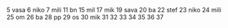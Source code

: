 5 vasa
6 niko
7 mili
11 bn
15 mil
17 mik
19 sava
20 ba
22 stef
23 niko
24 mili
25 om
26 ba
28 pp
29 os
30 mik
31
32
33
34
35
36
37